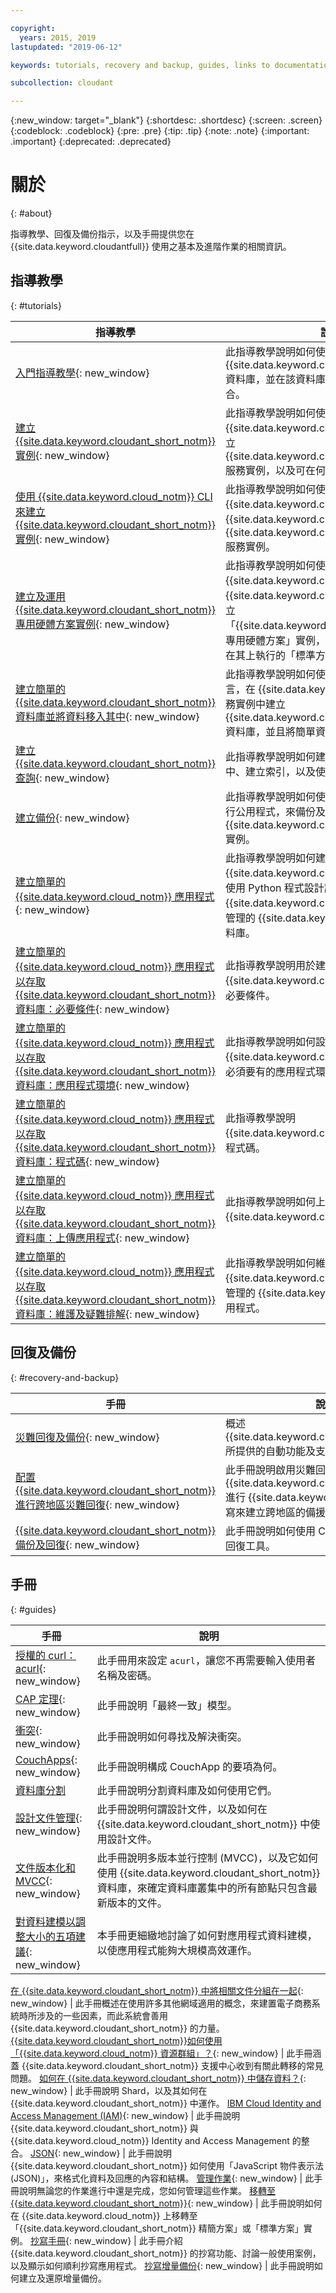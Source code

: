 ```yaml
---

copyright:
  years: 2015, 2019
lastupdated: "2019-06-12"

keywords: tutorials, recovery and backup, guides, links to documentation

subcollection: cloudant

---
```


{:new_window: target="_blank"}
{:shortdesc: .shortdesc}
{:screen: .screen}
{:codeblock: .codeblock}
{:pre: .pre}
{:tip: .tip}
{:note: .note}
{:important: .important}
{:deprecated: .deprecated}

<!-- Acrolinx: 2018-11-08 -->

# 關於
{: #about}

指導教學、回復及備份指示，以及手冊提供您在 {{site.data.keyword.cloudantfull}} 使用之基本及進階作業的相關資訊。  

## 指導教學
{: #tutorials}

指導教學 | 說明
---------|-------------
[入門指導教學](/docs/services/Cloudant?topic=cloudant-getting-started#getting-started){: new_window} | 此指導教學說明如何使用 Python 來建立 {{site.data.keyword.cloudant_short_notm}} 資料庫，並在該資料庫中移入一個簡單的資料集合。
[建立 {{site.data.keyword.cloudant_short_notm}} 實例](/docs/services/Cloudant?topic=cloudant-creating-an-ibm-cloudant-instance-on-ibm-cloud#creating-an-ibm-cloudant-instance-on-ibm-cloud){: new_window} | 此指導教學說明如何使用 {{site.data.keyword.cloud_notm}} 儀表板來建立 {{site.data.keyword.cloudant_short_notm}} 服務實例，以及可在何處尋找您的服務認證。
[使用 {{site.data.keyword.cloud_notm}} CLI 來建立 {{site.data.keyword.cloudant_short_notm}} 實例](/docs/services/Cloudant?topic=cloudant-creating-an-ibm-cloudant-instance-on-ibm-cloud-by-using-the-ibm-cloud-cli#creating-an-ibm-cloudant-instance-on-ibm-cloud-by-using-the-ibm-cloud-cli){: new_window} | 此指導教學說明如何使用 {{site.data.keyword.cloud_notm}} CLI，在 {{site.data.keyword.cloud_notm}} 上建立 {{site.data.keyword.cloudant_short_notm}} 服務實例。
[建立及運用 {{site.data.keyword.cloudant_short_notm}} 專用硬體方案實例](/docs/services/Cloudant?topic=cloudant-creating-and-leveraging-an-ibm-cloudant-dedicated-hardware-plan-instance-on-ibm-cloud#creating-and-leveraging-an-ibm-cloudant-dedicated-hardware-plan-instance-on-ibm-cloud){: new_window} | 此指導教學說明如何使用 {{site.data.keyword.cloud_notm}} 型錄或 {{site.data.keyword.cloud_notm}} CLI，來建立「{{site.data.keyword.cloudant_short_notm}} 專用硬體方案」實例，然後如何佈建一個以上要在其上執行的「標準方案」實例。
[建立簡單的 {{site.data.keyword.cloudant_short_notm}} 資料庫並將資料移入其中](/docs/services/Cloudant?topic=cloudant-creating-and-populating-a-simple-ibm-cloudant-database-on-ibm-cloud#creating-and-populating-a-simple-ibm-cloudant-database-on-ibm-cloud){: new_window} | 此指導教學說明如何使用 Python 程式設計語言，在 {{site.data.keyword.cloud_notm}} 服務實例中建立 {{site.data.keyword.cloudant_short_notm}} 資料庫，並且將簡單資料集合移入資料庫中。
[建立 {{site.data.keyword.cloudant_short_notm}} 查詢](/docs/services/Cloudant?topic=cloudant-creating-an-ibm-cloudant-query#creating-an-ibm-cloudant-query){: new_window}| 此指導教學說明如何建立資料庫、將文件移入其中、建立索引，以及使用索引來查詢資料庫。
[建立備份](/docs/services/Cloudant?topic=cloudant-creating-a-backup#creating-a-backup){: new_window} | 此指導教學說明如何使用 CouchBackup 指令行公用程式，來備份及還原 CouchDB 或 {{site.data.keyword.cloudant_short_notm}} 實例。
[建立簡單的 {{site.data.keyword.cloud_notm}} 應用程式](/docs/services/Cloudant?topic=cloudant-creating-a-simple-ibm-cloud-application-to-access-an-ibm-cloudant-database#creating-a-simple-ibm-cloud-application-to-access-an-ibm-cloudant-database){: new_window} | 此指導教學說明如何建立一個 {{site.data.keyword.cloud_notm}} 應用程式，使用 Python 程式設計語言來存取在 {{site.data.keyword.cloud_notm}} 服務實例中管理的 {{site.data.keyword.cloudantfull}} 資料庫。
[建立簡單的 {{site.data.keyword.cloud_notm}} 應用程式以存取 {{site.data.keyword.cloudant_short_notm}} 資料庫：必要條件](/docs/services/Cloudant?topic=cloudant-creating-a-simple-ibm-cloud-application-to-access-an-ibm-cloudant-database-prerequisites#creating-a-simple-ibm-cloud-application-to-access-an-ibm-cloudant-database-prerequisites){: new_window} | 此指導教學說明用於建立 {{site.data.keyword.cloud_notm}} 應用程式的必要條件。
[建立簡單的 {{site.data.keyword.cloud_notm}} 應用程式以存取 {{site.data.keyword.cloudant_short_notm}} 資料庫：應用程式環境](/docs/services/Cloudant?topic=cloudant-creating-a-simple-ibm-cloud-application-to-access-an-ibm-cloudant-database-the-application-environment#creating-a-simple-ibm-cloud-application-to-access-an-ibm-cloudant-database-the-application-environment){: new_window} | 此指導教學說明如何設定在建立 {{site.data.keyword.cloud_notm}} 應用程式時必須要有的應用程式環境。
[建立簡單的 {{site.data.keyword.cloud_notm}} 應用程式以存取 {{site.data.keyword.cloudant_short_notm}} 資料庫：程式碼](/docs/services/Cloudant?topic=cloudant-creating-a-simple-ibm-cloud-application-to-access-an-ibm-cloudant-database-the-code#creating-a-simple-ibm-cloud-application-to-access-an-ibm-cloudant-database-the-code){: new_window} | 此指導教學說明 {{site.data.keyword.cloud_notm}} 應用程式的程式碼。
[建立簡單的 {{site.data.keyword.cloud_notm}} 應用程式以存取 {{site.data.keyword.cloudant_short_notm}} 資料庫：上傳應用程式](/docs/services/Cloudant?topic=cloudant-creating-a-simple-ibm-cloud-application-to-access-an-ibm-cloudant-database-uploading-the-application#creating-a-simple-ibm-cloud-application-to-access-an-ibm-cloudant-database-uploading-the-application){: new_window} | 此指導教學說明如何上傳 {{site.data.keyword.cloud_notm}} 應用程式。
[建立簡單的 {{site.data.keyword.cloud_notm}} 應用程式以存取 {{site.data.keyword.cloudant_short_notm}} 資料庫：維護及疑難排解](/docs/services/Cloudant?topic=cloudant-creating-a-simple-ibm-cloud-application-to-access-an-ibm-cloudant-database-maintaining-and-troubleshooting#creating-a-simple-ibm-cloud-application-to-access-an-ibm-cloudant-database-maintaining-and-troubleshooting){: new_window} | 此指導教學說明如何維護在 {{site.data.keyword.cloud_notm}} 服務實例中管理的 {{site.data.keyword.cloud_notm}} 應用程式。


## 回復及備份
{: #recovery-and-backup}

手冊 | 說明
------|------------
[災難回復及備份](/docs/services/Cloudant?topic=cloudant-disaster-recovery-and-backup#disaster-recovery-and-backup){: new_window} | 概述 {{site.data.keyword.cloudant_short_notm}} 所提供的自動功能及支援的工具。
[配置 {{site.data.keyword.cloudant_short_notm}} 進行跨地區災難回復](/docs/services/Cloudant?topic=cloudant-configuring-ibm-cloudant-for-cross-region-disaster-recovery#configuring-ibm-cloudant-for-cross-region-disaster-recovery){: new_window} | 此手冊說明啟用災難回復的方式，就是使用 {{site.data.keyword.cloudant_short_notm}} 進行 {{site.data.keyword.cloud_notm}} 抄寫來建立跨地區的備援。
[{{site.data.keyword.cloudant_short_notm}} 備份及回復](/docs/services/Cloudant?topic=cloudant-ibm-cloudant-backup-and-recovery#ibm-cloudant-backup-and-recovery){: new_window} | 此手冊說明如何使用 CouchBackup 備份及回復工具。


## 手冊
{: #guides}

手冊 | 說明
------|------------
[授權的 curl：acurl](/docs/services/Cloudant?topic=cloudant-authorized-curl-acurl-#authorized-curl-acurl-){: new_window} | 此手冊用來設定 `acurl`，讓您不再需要輸入使用者名稱及密碼。
[CAP 定理](/docs/services/Cloudant?topic=cloudant-cap-theorem#cap-theorem){: new_window} | 此手冊說明「最終一致」模型。
[衝突](/docs/services/Cloudant?topic=cloudant-conflicts#conflicts){: new_window} | 此手冊說明如何尋找及解決衝突。
[CouchApps](/docs/services/Cloudant?topic=cloudant-couchapps#couchapps){: new_window} | 此手冊說明構成 CouchApp 的要項為何。
[資料庫分割](/docs/services/Cloudant?topic=cloudant-database-partitioning#database-partitioning) | 此手冊說明分割資料庫及如何使用它們。
[設計文件管理](/docs/services/Cloudant?topic=cloudant-design-document-management#design-document-management){: new_window} | 此手冊說明何謂設計文件，以及如何在 {{site.data.keyword.cloudant_short_notm}} 中使用設計文件。
[文件版本化和 MVCC](/docs/services/Cloudant?topic=cloudant-document-versioning-and-mvcc#document-versioning-and-mvcc){: new_window} | 此手冊說明多版本並行控制 (MVCC)，以及它如何使用 {{site.data.keyword.cloudant_short_notm}} 資料庫，來確定資料庫叢集中的所有節點只包含最新版本的文件。
[對資料建模以調整大小的五項建議](/docs/services/Cloudant?topic=cloudant-five-tips-for-modeling-your-data-to-scale#five-tips-for-modeling-your-data-to-scale){: new_window} |本手冊更細緻地討論了如何對應用程式資料建模，以使應用程式能夠大規模高效運作。

[在 {{site.data.keyword.cloudant_short_notm}} 中將相關文件分組在一起](/docs/services/Cloudant?topic=cloudant-grouping-related-documents-together-in-ibm-cloudant#grouping-related-documents-together-in-ibm-cloudant){: new_window} | 此手冊概述在使用許多其他網域適用的概念，來建置電子商務系統時所涉及的一些因素，而此系統會善用 {{site.data.keyword.cloudant_short_notm}} 的力量。
[{{site.data.keyword.cloudant_short_notm}}如何使用「{{site.data.keyword.cloud_notm}} 資源群組」？](/docs/services/Cloudant?topic=cloudant-how-does-ibm-cloudant-work-with-ibm-cloud-resource-groups-#how-does-ibm-cloudant-work-with-ibm-cloud-resource-groups-){: new_window} | 此手冊涵蓋 {{site.data.keyword.cloudant_short_notm}} 支援中心收到有關此轉移的常見問題。
[如何在 {{site.data.keyword.cloudant_short_notm}} 中儲存資料？](/docs/services/Cloudant?topic=cloudant-how-is-data-stored-in-ibm-cloudant-#how-is-data-stored-in-ibm-cloudant-){: new_window} | 此手冊說明 Shard，以及其如何在 {{site.data.keyword.cloudant_short_notm}} 中運作。
[IBM Cloud Identity and Access Management (IAM)](/docs/services/Cloudant?topic=cloudant-ibm-cloud-identity-and-access-management-iam-#ibm-cloud-identity-and-access-management-iam-){: new_window} | 此手冊說明 {{site.data.keyword.cloudant_short_notm}} 與 {{site.data.keyword.cloud_notm}} Identity and Access Management 的整合。
[JSON](/docs/services/Cloudant?topic=cloudant-json#json){: new_window} | 此手冊說明 {{site.data.keyword.cloudant_short_notm}} 如何使用「JavaScript 物件表示法 (JSON)」，來格式化資料及回應的內容和結構。
[管理作業](/docs/services/Cloudant?topic=cloudant-managing-tasks#managing-tasks){: new_window} | 此手冊說明無論您的作業進行中還是完成，您如何管理這些作業。
[移轉至 {{site.data.keyword.cloudant_short_notm}}](/docs/services/Cloudant?topic=cloudant-migrating-to-ibm-cloudant-on-ibm-cloud#migrating-to-ibm-cloudant-on-ibm-cloud){: new_window} | 此手冊說明如何在 {{site.data.keyword.cloud_notm}} 上移轉至「{{site.data.keyword.cloudant_short_notm}} 精簡方案」或「標準方案」實例。
[抄寫手冊](/docs/services/Cloudant?topic=cloudant-replication-guide#replication-guide){: new_window} | 此手冊介紹 {{site.data.keyword.cloudant_short_notm}} 的抄寫功能、討論一般使用案例，以及顯示如何順利抄寫應用程式。
[抄寫增量備份](/docs/services/Cloudant?topic=cloudant-replication-incrementals#replication-incrementals){: new_window} | 此手冊說明如何建立及還原增量備份。

 


